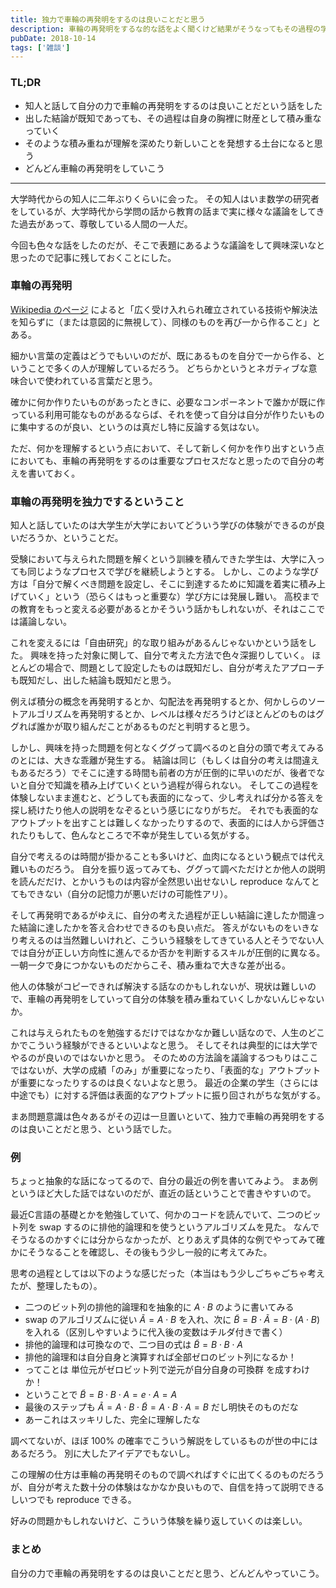 ```yaml
---
title: 独力で車輪の再発明をするのは良いことだと思う
description: 車輪の再発明をするな的な話をよく聞くけど結果がそうなってもその過程の学びは価値があるのでやろうよというブログ記事。
pubDate: 2018-10-14
tags: ['雑談']
---
```


### TL;DR
- 知人と話して自分の力で車輪の再発明をするのは良いことだという話をした
- 出した結論が既知であっても、その過程は自身の胸裡に財産として積み重なっていく
- そのような積み重ねが理解を深めたり新しいことを発想する土台になると思う
- どんどん車輪の再発明をしていこう
---

大学時代からの知人に二年ぶりくらいに会った。
その知人はいま数学の研究者をしているが、大学時代から学問の話から教育の話まで実に様々な議論をしてきた過去があって、尊敬している人間の一人だ。

今回も色々な話をしたのだが、そこで表題にあるような議論をして興味深いなと思ったので記事に残しておくことにした。

### 車輪の再発明
[Wikipedia のページ](https://ja.wikipedia.org/wiki/%E8%BB%8A%E8%BC%AA%E3%81%AE%E5%86%8D%E7%99%BA%E6%98%8E) によると「広く受け入れられ確立されている技術や解決法を知らずに（または意図的に無視して）、同様のものを再び一から作ること」とある。

細かい言葉の定義はどうでもいいのだが、既にあるものを自分で一から作る、ということで多くの人が理解しているだろう。
どちらかというとネガティブな意味合いで使われている言葉だと思う。

確かに何か作りたいものがあったときに、必要なコンポーネントで誰かが既に作っている利用可能なものがあるならば、それを使って自分は自分が作りたいものに集中するのが良い、というのは真だし特に反論する気はない。

ただ、何かを理解するという点において、そして新しく何かを作り出すという点においても、車輪の再発明をするのは重要なプロセスだなと思ったので自分の考えを書いておく。

### 車輪の再発明を独力でするということ
知人と話していたのは大学生が大学においてどういう学びの体験ができるのが良いだろうか、ということだ。

受験において与えられた問題を解くという訓練を積んできた学生は、大学に入っても同じようなプロセスで学びを継続しようとする。
しかし、このような学び方は「自分で解くべき問題を設定し、そこに到達するために知識を着実に積み上げていく」という（恐らくはもっと重要な）学び方には発展し難い。
高校までの教育をもっと変える必要があるとかそういう話かもしれないが、それはここでは議論しない。

これを変えるには「自由研究」的な取り組みがあるんじゃないかという話をした。
興味を持った対象に関して、自分で考えた方法で色々深掘りしていく。
ほとんどの場合で、問題として設定したものは既知だし、自分が考えたアプローチも既知だし、出した結論も既知だと思う。

例えば積分の概念を再発明するとか、勾配法を再発明するとか、何かしらのソートアルゴリズムを再発明するとか、レベルは様々だろうけどほとんどのものはググれば誰かが取り組んだことがあるものだと判明すると思う。

しかし、興味を持った問題を何となくググって調べるのと自分の頭で考えてみるのとには、大きな乖離が発生する。
結論は同じ（もしくは自分の考えは間違えもあるだろう）でそこに達する時間も前者の方が圧倒的に早いのだが、後者でないと自分で知識を積み上げていくという過程が得られない。
そしてこの過程を体験しないまま進むと、どうしても表面的になって、少し考えれば分かる答えを探し続けたり他人の説明をなぞるという感じになりがちだ。
それでも表面的なアウトプットを出すことは難しくなかったりするので、表面的には人から評価されたりもして、色んなところで不幸が発生している気がする。

自分で考えるのは時間が掛かることも多いけど、血肉になるという観点では代え難いものだろう。
自分を振り返ってみても、ググって調べただけとか他人の説明を読んだだけ、とかいうものは内容が全然思い出せないし reproduce なんてとてもできない（自分の記憶力が悪いだけの可能性アリ）。

そして再発明であるがゆえに、自分の考えた過程が正しい結論に達したか間違った結論に達したかを答え合わせできるのも良い点だ。
答えがないものをいきなり考えるのは当然難しいけれど、こういう経験をしてきている人とそうでない人では自分が正しい方向性に進んでるか否かを判断するスキルが圧倒的に異なる。
一朝一夕で身につかないものだからこそ、積み重ねで大きな差が出る。

他人の体験がコピーできれば解決する話なのかもしれないが、現状は難しいので、車輪の再発明をしていって自分の体験を積み重ねていくしかないんじゃないか。

これは与えられたものを勉強するだけではなかなか難しい話なので、人生のどこかでこういう経験ができるといいよなと思う。
そしてそれは典型的には大学でやるのが良いのではないかと思う。
そのための方法論を議論するつもりはここではないが、大学の成績「のみ」が重要になったり、「表面的な」アウトプットが重要になったりするのは良くないよなと思う。
最近の企業の学生（さらには中途でも）に対する評価は表面的なアウトプットに振り回されがちな気がする。

まあ問題意識は色々あるがその辺は一旦置いといて、独力で車輪の再発明をするのは良いことだと思う、という話でした。

### 例
ちょっと抽象的な話になってるので、自分の最近の例を書いてみよう。
まあ例というほど大した話ではないのだが、直近の話ということで書きやすいので。

最近C言語の基礎とかを勉強していて、何かのコードを読んでいて、二つのビット列を swap するのに排他的論理和を使うというアルゴリズムを見た。
なんでそうなるのかすぐには分からなかったが、とりあえず具体的な例でやってみて確かにそうなることを確認し、その後もう少し一般的に考えてみた。

思考の過程としては以下のような感じだった（本当はもう少しごちゃごちゃ考えたが、整理したもの）。

- 二つのビット列の排他的論理和を抽象的に $A \cdot B$ のように書いてみる
- swap のアルゴリズムに従い $\tilde{A} = A \cdot B$ を入れ、次に $\tilde{B} = B \cdot \tilde{A}= B \cdot (A \cdot B)$ を入れる（区別しやすいように代入後の変数はチルダ付きで書く）
- 排他的論理和は可換なので、二つ目の式は $\tilde{B} = B \cdot B \cdot A$
- 排他的論理和は自分自身と演算すれば全部ゼロのビット列になるか！
- ってことは 単位元がゼロビット列で逆元が自分自身の可換群 を成すわけか！
- ということで $\tilde{B} = B \cdot B \cdot A = e \cdot A = A$
- 最後のステップも $\tilde{A} = A \cdot B \cdot \tilde{B} = A \cdot B \cdot A = B$ だし明快そのものだな
- あーこれはスッキリした、完全に理解したな

調べてないが、ほぼ 100% の確率でこういう解説をしているものが世の中にはあるだろう。
別に大したアイデアでもないし。

この理解の仕方は車輪の再発明そのもので調べればすぐに出てくるのものだろうが、自分が考えた数十分の体験はなかなか良いもので、自信を持って説明できるしいつでも reproduce できる。

好みの問題かもしれないけど、こういう体験を繰り返していくのは楽しい。

### まとめ
自分の力で車輪の再発明をするのは良いことだと思う、どんどんやっていこう。
